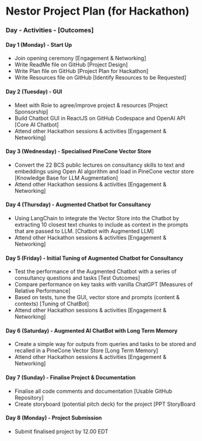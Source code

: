 # Nestor Project Plan (for Hackathon)

### Day - Activities - [Outcomes]

#### Day 1 (Monday) - Start Up
- Join opening ceremony [Engagement & Networking]
- Write ReadMe file on GitHub [Project Design]
- Write Plan file on GitHub [Project Plan for Hackathon]
- Write Resources file on GitHub [Identify Resources to be Requested]

#### Day 2 (Tuesday) - GUI
- Meet with Roie to agree/improve project & resources [Project Sponsorship]
- Build Chatbot GUI in ReactJS on GitHub Codespace and OpenAI API [Core AI Chatbot]
- Attend other Hackathon sessions & activities [Engagement & Networking]

#### Day 3 (Wednesday) - Specialised PineCone Vector Store
- Convert the 22 BCS public lectures on consultancy skills to text and embeddings using Open AI algorithm and load in PineCone vector store [Knowledge Base for LLM Augmentation]
- Attend other Hackathon sessions & activities [Engagement & Networking]

#### Day 4 (Thursday) - Augmented Chatbot for Consultancy
- Using LangChain to integrate the Vector Store into the Chatbot by extracting 10 closest text chunks to include as context in the prompts that are passed to LLM.  [Chatbot with Augmented LLM]
- Attend other Hackathon sessions & activities [Engagement & Networking]

#### Day 5 (Friday) - Initial Tuning of Augmented Chatbot for Consultancy
- Test the performance of the Augmented Chatbot with a series of consultancy questions and tasks [Test Outcomes]
- Compare performance on key tasks with vanilla ChatGPT [Measures of Relative Performance]
- Based on tests, tune the GUI, vector store and prompts (content & contexts) [Tuning of ChatBot]
- Attend other Hackathon sessions & activities [Engagement & Networking]

#### Day 6 (Saturday) - Augmented AI ChatBot with Long Term Memory
- Create a simple way for outputs from queries and tasks to be stored and recalled in a PineCone Vector Store [Long Term Memory]
- Attend other Hackathon sessions & activities [Engagement & Networking]

#### Day 7 (Sunday) - Finalise Project & Documentation
- Finalise all code comments and documentation [Usable GitHub Repository]
- Create storyboard (potential pitch deck) for the project [PPT StoryBoard

#### Day 8 (Monday) - Project Submission
- Submit finalised project by 12.00 EDT
